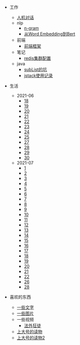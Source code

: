 - 工作
    - [人机对话](work/chatbot/人机对话.md)
    - nlp
      - [n-gram](work/nlp/n-gram.md)
      - [从Word Embedding到Bert](work/nlp/w2v-bert.md)
    - 前端
        - [前端框架](work/前端/前端框架.md)
    - 笔记
        - [redis集群配置](work/笔记/redis集群部署.md)
    - java
        - [subList的坑](work/java/subList的坑.md)
        - [jstack使用记录](work/java/jstack使用记录.md)

    
- 生活
    - 2021-06
        - [18](life/2021-06/18.md)
        - [19](life/2021-06/19.md)
        - [20](life/2021-06/20.md)
        - [21](life/2021-06/21.md)
        - [22](life/2021-06/22.md)
        - [23](life/2021-06/23.md)
        - [24](life/2021-06/24.md)
        - [25](life/2021-06/25.md)
        - [27](life/2021-06/27.md)
        - [28](life/2021-06/28.md)
        - [29](life/2021-06/29.md)
        - [30](life/2021-06/30.md)
    - 2021-07
        - [1](life/2021-07/1.md)
        - [2](life/2021-07/2.md)
        - [3](life/2021-07/3.md)
        - [4](life/2021-07/4.md)
        - [5](life/2021-07/5.md)
        - [6](life/2021-07/6.md)
        - [7](life/2021-07/7.md)
        - [8](life/2021-07/8.md)
        - [9](life/2021-07/9.md)
        - [10](life/2021-07/10.md)
        - [11](life/2021-07/11.md)
        - [12](life/2021-07/12.md)
        - [13](life/2021-07/13.md)
        - [14](life/2021-07/14.md)
        - [15](life/2021-07/15.md)
        - [16](life/2021-07/16.md)
        - [17](life/2021-07/17.md)
        - [18](life/2021-07/18.md)
        - [19](life/2021-07/19.md)
        - [20](life/2021-07/20.md)
        - [21](life/2021-07/21.md)
        - [22](life/2021-07/22.md)
        - [26](life/2021-07/26.md)
        - [28](life/2021-07/28.md)

        














- 喜欢的东西
    - [一些文字](words/excerpt.md)
    - [一些图片](words/images.md)
    - 一些视频
        - [法外狂徒](words/法外狂徒.md)
    - [上大号的读物](words/上大号的读物.md)
    - [上大号的读物2](words/上大号的读物2.md)


   
        

